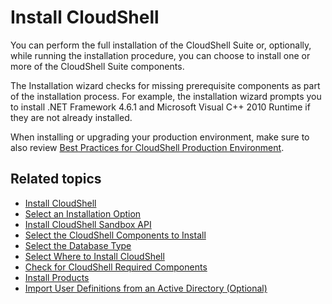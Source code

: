 # Install CloudShell

You can perform the full installation of the CloudShell Suite or, optionally, while running the installation procedure, you can choose to install one or more of the CloudShell Suite components.

The Installation wizard checks for missing prerequisite components as part of the installation process. For example, the installation wizard prompts you to install .NET Framework 4.6.1 and Microsoft Visual C++ 2010 Runtime if they are not already installed.

When installing or upgrading your production environment, make sure to also review [Best Practices for CloudShell Production Environment](https://help.quali.com/Online%20Help/2023.3/Portal/Content/IG/Appendices/prod-bst-prctc.htm).

## Related topics

- [Install CloudShell](https://help.quali.com/Online%20Help/2023.3/Portal/Content/IG/Complete%20Installation/instl-cs-proc.htm)
- [Select an Installation Option](https://help.quali.com/Online%20Help/2023.3/Portal/Content/IG/Complete%20Installation/slct-instl-opt.htm)
- [Install CloudShell Sandbox API](https://help.quali.com/Online%20Help/2023.3/Portal/Content/IG/Complete%20Installation/instl-cs-sndbox-api.htm)
- [Select the CloudShell Components to Install](https://help.quali.com/Online%20Help/2023.3/Portal/Content/IG/Complete%20Installation/slct-cs-cmpnt.htm)
- [Select the Database Type](https://help.quali.com/Online%20Help/2023.3/Portal/Content/IG/Complete%20Installation/slct-db-typ.htm)
- [Select Where to Install CloudShell](https://help.quali.com/Online%20Help/2023.3/Portal/Content/IG/Complete%20Installation/slct-whr-instl-cs.htm)
- [Check for CloudShell Required Components](https://help.quali.com/Online%20Help/2023.3/Portal/Content/IG/Complete%20Installation/chk-cs-reqd-cmpnts.htm)
- [Install Products](https://help.quali.com/Online%20Help/2023.3/Portal/Content/IG/Complete%20Installation/instl-prdcts.htm)
- [Import User Definitions from an Active Directory (Optional)](https://help.quali.com/Online%20Help/2023.3/Portal/Content/IG/Complete%20Installation/imprt-usr-defn-opt.htm)
